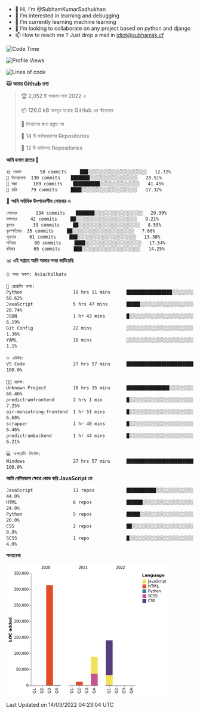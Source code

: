 - 👋 Hi, I’m @SubhamKumarSadhukhan
- 👀 I’m interested in learning and debugging
- 🌱 I’m currently learning machine learning
- 💞️ I’m looking to collaborate on any project based on python and django
- 📫 How to reach me ?
      Just drop a mail in idiot@subhamsk.cf

<!---
SubhamKumarSadhukhan/SubhamKumarSadhukhan is a ✨ special ✨ repository because its `README.md` (this file) appears on your GitHub profile.
You can click the Preview link to take a look at your changes.
--->


<!--START_SECTION:waka-->
![Code Time](http://img.shields.io/badge/Code%20Time-257%20hrs%2045%20mins-blue)

![Profile Views](http://img.shields.io/badge/%E0%A6%AA%E0%A7%8D%E0%A6%B0%E0%A7%8B%E0%A6%AB%E0%A6%BE%E0%A6%87%E0%A6%B2%20%E0%A6%A6%E0%A6%B0%E0%A7%8D%E0%A6%B6%E0%A6%A8-0-blue)

![Lines of code](https://img.shields.io/badge/%E0%A6%B9%E0%A7%8D%E0%A6%AF%E0%A6%BE%E0%A6%B2%E0%A7%8B%20%E0%A6%93%E0%A6%AF%E0%A6%BC%E0%A6%BE%E0%A6%B0%E0%A7%8D%E0%A6%B2%E0%A7%8D%E0%A6%A1%20%E0%A6%A5%E0%A7%87%E0%A6%95%E0%A7%87%20%E0%A6%86%E0%A6%AE%E0%A6%BF%20%E0%A6%B2%E0%A6%BF%E0%A6%96%E0%A7%87%E0%A6%9B%E0%A6%BF-557%20Thousand%20%E0%A6%95%E0%A7%8B%E0%A6%A1%E0%A7%87%E0%A6%B0%20%E0%A6%B2%E0%A6%BE%E0%A6%87%E0%A6%A8-blue)

**🐱 আমার Github তথ্য** 

> 🏆 2,052 টি অবদান সাল 2022 এ
 > 
> 📦 126.0 kB ব্যবহৃত হয়েছে GitHub এর স্টরেজের 
 > 
> 🚫 নিয়োগের জন্য প্রস্তুত নয়
 > 
> 📜 14 টি সর্বসাধারণের Repositories 
 > 
> 🔑 12 টি ব্যক্তিগত Repositories  
 > 
**আমি হলাম রাতের 🦉** 

```text
🌞 সকাল       58 commits     ███░░░░░░░░░░░░░░░░░░░░░░   12.72% 
🌆 দিনেরবেলা  130 commits    ███████░░░░░░░░░░░░░░░░░░   28.51% 
🌃 সন্ধা      189 commits    ██████████░░░░░░░░░░░░░░░   41.45% 
🌙 রাত্রি     79 commits     ████░░░░░░░░░░░░░░░░░░░░░   17.32%

```
📅 **আমি সর্বাধিক উৎপাদনশীল সোমবার এ** 

```text
সোমবার       134 commits    ███████░░░░░░░░░░░░░░░░░░   29.39% 
মঙ্গলবার     42 commits     ██░░░░░░░░░░░░░░░░░░░░░░░   9.21% 
বুধবার       39 commits     ██░░░░░░░░░░░░░░░░░░░░░░░   8.55% 
বৃহস্পতিবার  35 commits     ██░░░░░░░░░░░░░░░░░░░░░░░   7.68% 
শুক্রবার     61 commits     ███░░░░░░░░░░░░░░░░░░░░░░   13.38% 
শনিবার       80 commits     ████░░░░░░░░░░░░░░░░░░░░░   17.54% 
রবিবার       65 commits     ███░░░░░░░░░░░░░░░░░░░░░░   14.25%

```


📊 **এই সপ্তাহে আমি আমার সময় কাটিয়েছি** 

```text
⌚︎ সময় অঞ্চল: Asia/Kolkata

💬 প্রোগ্রামিং ভাষা: 
Python                   19 hrs 11 mins      █████████████████░░░░░░░░   68.62% 
JavaScript               5 hrs 47 mins       █████░░░░░░░░░░░░░░░░░░░░   20.74% 
JSON                     1 hr 43 mins        █░░░░░░░░░░░░░░░░░░░░░░░░   6.19% 
Git Config               22 mins             ░░░░░░░░░░░░░░░░░░░░░░░░░   1.36% 
YAML                     18 mins             ░░░░░░░░░░░░░░░░░░░░░░░░░   1.1%

🔥 এডিটর: 
VS Code                  27 hrs 57 mins      █████████████████████████   100.0%

🐱‍💻 প্রকল্ম: 
Unknown Project          18 hrs 35 mins      ████████████████░░░░░░░░░   66.46% 
predictramfrontend       2 hrs 1 min         █░░░░░░░░░░░░░░░░░░░░░░░░   7.25% 
air-moniotring-frontend  1 hr 51 mins        █░░░░░░░░░░░░░░░░░░░░░░░░   6.68% 
scrapper                 1 hr 48 mins        █░░░░░░░░░░░░░░░░░░░░░░░░   6.46% 
predictrambackend        1 hr 44 mins        █░░░░░░░░░░░░░░░░░░░░░░░░   6.21%

💻 অপারেটিং সিস্টেম: 
Windows                  27 hrs 57 mins      █████████████████████████   100.0%

```

**আমি বেশিরভাগ ক্ষেত্রে কোড করি JavaScript তে** 

```text
JavaScript               11 repos            ███████████░░░░░░░░░░░░░░   44.0% 
HTML                     6 repos             ██████░░░░░░░░░░░░░░░░░░░   24.0% 
Python                   5 repos             █████░░░░░░░░░░░░░░░░░░░░   20.0% 
CSS                      2 repos             ██░░░░░░░░░░░░░░░░░░░░░░░   8.0% 
SCSS                     1 repo              █░░░░░░░░░░░░░░░░░░░░░░░░   4.0%

```


**সময়রেখা**

![Chart not found](https://raw.githubusercontent.com/SubhamKumarSadhukhan/SubhamKumarSadhukhan/main/charts/bar_graph.png) 


 Last Updated on 14/03/2022 04:23:04 UTC
<!--END_SECTION:waka-->
